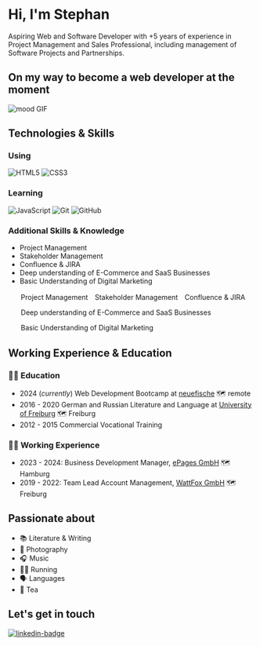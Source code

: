 # Hi, I'm Stephan

Aspiring Web and Software Developer with +5 years of experience in Project Management and Sales Professional, including management of Software Projects and Partnerships.

## On my way to become a web developer at the moment

![mood GIF](https://i.giphy.com/media/v1.Y2lkPTc5MGI3NjExa21zazJkeHNvZ3hkNzA1NHRiaDY1b3N5aWhpdHZ2NTJ4cm82YjdpYSZlcD12MV9pbnRlcm5hbF9naWZfYnlfaWQmY3Q9Zw/wwg1suUiTbCY8H8vIA/giphy-downsized-large.gif)

## Technologies & Skills

### Using

![HTML5](https://img.shields.io/badge/-HTML5-black?style=flat-square&logo=html5) ![CSS3](https://img.shields.io/badge/-CSS3-black?style=flat-square&logo=css3)

### Learning

![JavaScript](https://img.shields.io/badge/-JavaScript-black?style=flat-square&logo=javascript) ![Git](https://img.shields.io/badge/-Git-black?style=flat-square&logo=git) ![GitHub](https://img.shields.io/badge/-GitHub-181717?style=flat-square&logo=github)

### Additional Skills & Knowledge

- Project Management
- Stakeholder Management
- Confluence & JIRA
- Deep understanding of E-Commerce and SaaS Businesses
- Basic Understanding of Digital Marketing

<ul
      style="
        list-style: none;
        display: flex;
        flex-wrap: wrap;
        justify-content: flex-start;
        gap: 10px;
      "
    >
      <li style="border: 2px solid white; border-radius: 5px">
        Project Management
      </li>
      <li style="border: 2px solid white; border-radius: 5px">
        Stakeholder Management
      </li>
      <li style="border: 2px solid white; border-radius: 5px">
        Confluence & JIRA
      </li>
      <li style="border: 2px solid white; border-radius: 5px">
        Deep understanding of E-Commerce and SaaS Businesses
      </li>
      <li style="border: 2px solid white; border-radius: 5px">
        Basic Understanding of Digital Marketing
      </li>
    </ul>

## Working Experience & Education

### 👨‍🎓 Education

- 2024 (*currently*) Web Development Bootcamp at [neuefische](https://www.neuefische.de/) 🗺️ remote
- 2016 - 2020 German and Russian Literature and Language at [University of Freiburg](https://uni-freiburg.de/) 🗺️ Freiburg
- 2012 - 2015 Commercial Vocational Training


### 🧑‍💼 Working Experience

- 2023 - 2024: Business Development Manager, [ePages GmbH](https://epages.com/de/) 🗺️ Hamburg
- 2019 - 2022: Team Lead Account Management, [WattFox GmbH](https://www.wattfox.de/) 🗺️ Freiburg

## Passionate about

- 📚 Literature & Writing
- 📸 Photography
- 🎧 Music
- 🏃‍♂️ Running
- 🗣️ Languages
- 🍵 Tea

## Let's get in touch

<div>
  <a href="https://www.linkedin.com/in/stephan-model-53b46b182/">
    <img src="https://img.shields.io/badge/LinkedIn-blue?style=for-the-badge&logo=linkedin&logoColor=white" alt="linkedin-badge"></img>
  </a>
</div>
